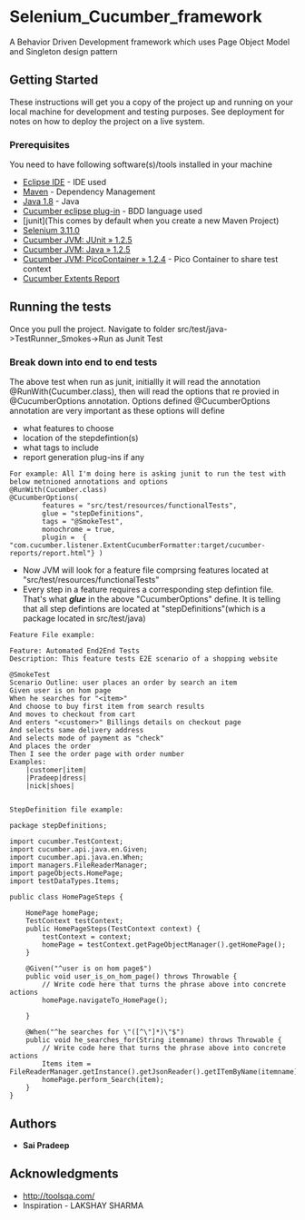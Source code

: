 # Selenium_Cucumber_framework
A Behavior Driven Development framework which uses Page Object Model and Singleton design pattern
## Getting Started

These instructions will get you a copy of the project up and running on your local machine for development and testing purposes. See deployment for notes on how to deploy the project on a live system.

### Prerequisites

You need to have following software(s)/tools installed in your machine

* [Eclipse IDE](http://www.eclipse.org/downloads/eclipse-packages/) - IDE used
* [Maven](https://maven.apache.org/) - Dependency Management
* [Java 1.8](http://www.oracle.com/technetwork/java/javase/downloads/jdk8-downloads-2133151.html) - Java
* [Cucumber eclipse plug-in](http://cucumber.github.com/cucumber-eclipse/update-site) - BDD language used
* [junit](This comes by default when you create a new Maven Project)
* [Selenium 3.11.0](https://mvnrepository.com/artifact/org.seleniumhq.selenium/selenium-java/3.12.0)
* [Cucumber JVM: JUnit » 1.2.5](https://mvnrepository.com/artifact/info.cukes/cucumber-junit/1.2.5)
* [Cucumber JVM: Java » 1.2.5](https://mvnrepository.com/artifact/info.cukes/cucumber-java/1.2.5)
* [Cucumber JVM: PicoContainer » 1.2.4](https://mvnrepository.com/artifact/info.cukes/cucumber-picocontainer/1.2.4) - Pico Container to share test context
* [Cucumber Extents Report](https://mvnrepository.com/artifact/com.vimalselvam/cucumber-extentsreport/3.0.2)
## Running the tests

Once you pull the project. Navigate to folder src/test/java->TestRunner_Smokes->Run as Junit Test

### Break down into end to end tests

The above test when run as junit, initiallly it will read the annotation @RunWith(Cucumber.class), then will read the options that re provied in @CucumberOptions annotation.
Options defined @CucumberOptions annotation are very important as these options will define 
* what features to choose
* location of the stepdefintion(s)
* what tags to include
* report generation plug-ins if any 

```
For example: All I'm doing here is asking junit to run the test with below metnioned annotations and options
@RunWith(Cucumber.class)
@CucumberOptions(
		features = "src/test/resources/functionalTests",
		glue = "stepDefinitions",
		tags = "@SmokeTest",
		monochrome = true,
		plugin =  { "com.cucumber.listener.ExtentCucumberFormatter:target/cucumber-reports/report.html"} )
```
* Now JVM will look for a feature file comprsing features located at "src/test/resources/functionalTests"
* Every step in a feature requires a corresponding step defintion file. That's what **_glue_** in the above "CucumberOptions" define. It is telling that all step defintions are located at "stepDefinitions"(which is a package located in src/test/java)

```
Feature File example: 

Feature: Automated End2End Tests
Description: This feature tests E2E scenario of a shopping website

@SmokeTest
Scenario Outline: user places an order by search an item
Given user is on hom page
When he searches for "<item>"
And choose to buy first item from search results
And moves to checkout from cart
And enters "<customer>" Billings details on checkout page
And selects same delivery address
And selects mode of payment as "check"
And places the order
Then I see the order page with order number
Examples:
	|customer|item|
	|Pradeep|dress|
	|nick|shoes|
	
```

```
StepDefinition file example:

package stepDefinitions;

import cucumber.TestContext;
import cucumber.api.java.en.Given;
import cucumber.api.java.en.When;
import managers.FileReaderManager;
import pageObjects.HomePage;
import testDataTypes.Items;

public class HomePageSteps {

	HomePage homePage;
	TestContext testContext;
	public HomePageSteps(TestContext context) {
		testContext = context;
		homePage = testContext.getPageObjectManager().getHomePage();
	}

	@Given("^user is on hom page$")
	public void user_is_on_hom_page() throws Throwable {
		// Write code here that turns the phrase above into concrete actions
		homePage.navigateTo_HomePage();

	}

	@When("^he searches for \"([^\"]*)\"$")
	public void he_searches_for(String itemname) throws Throwable {
		// Write code here that turns the phrase above into concrete actions
		Items item = FileReaderManager.getInstance().getJsonReader().getITemByName(itemname);
		homePage.perform_Search(item);
	}
}

```


## Authors

* **Sai Pradeep**

## Acknowledgments

* http://toolsqa.com/
* Inspiration - LAKSHAY SHARMA 

